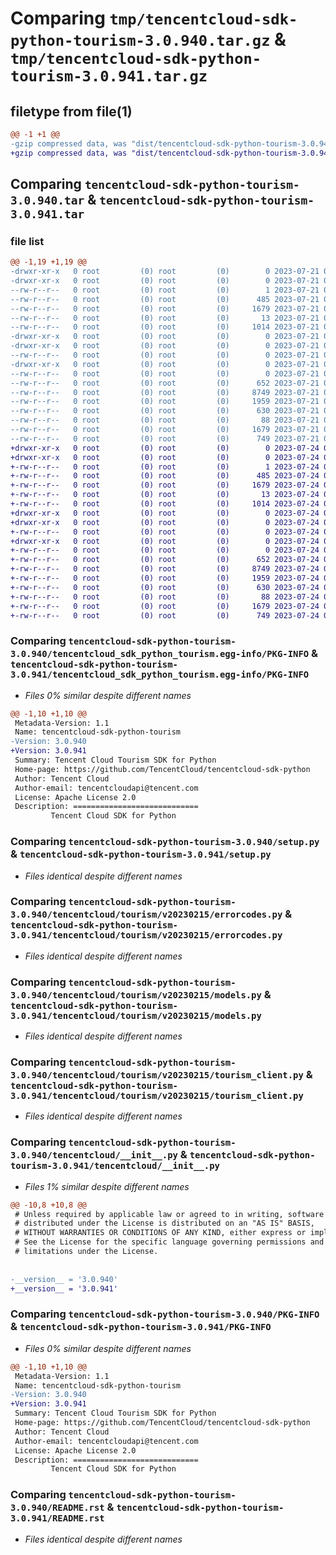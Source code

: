 # Comparing `tmp/tencentcloud-sdk-python-tourism-3.0.940.tar.gz` & `tmp/tencentcloud-sdk-python-tourism-3.0.941.tar.gz`

## filetype from file(1)

```diff
@@ -1 +1 @@
-gzip compressed data, was "dist/tencentcloud-sdk-python-tourism-3.0.940.tar", last modified: Fri Jul 21 00:52:22 2023, max compression
+gzip compressed data, was "dist/tencentcloud-sdk-python-tourism-3.0.941.tar", last modified: Mon Jul 24 00:46:48 2023, max compression
```

## Comparing `tencentcloud-sdk-python-tourism-3.0.940.tar` & `tencentcloud-sdk-python-tourism-3.0.941.tar`

### file list

```diff
@@ -1,19 +1,19 @@
-drwxr-xr-x   0 root         (0) root         (0)        0 2023-07-21 00:52:22.000000 tencentcloud-sdk-python-tourism-3.0.940/
-drwxr-xr-x   0 root         (0) root         (0)        0 2023-07-21 00:52:22.000000 tencentcloud-sdk-python-tourism-3.0.940/tencentcloud_sdk_python_tourism.egg-info/
--rw-r--r--   0 root         (0) root         (0)        1 2023-07-21 00:52:22.000000 tencentcloud-sdk-python-tourism-3.0.940/tencentcloud_sdk_python_tourism.egg-info/dependency_links.txt
--rw-r--r--   0 root         (0) root         (0)      485 2023-07-21 00:52:22.000000 tencentcloud-sdk-python-tourism-3.0.940/tencentcloud_sdk_python_tourism.egg-info/SOURCES.txt
--rw-r--r--   0 root         (0) root         (0)     1679 2023-07-21 00:52:22.000000 tencentcloud-sdk-python-tourism-3.0.940/tencentcloud_sdk_python_tourism.egg-info/PKG-INFO
--rw-r--r--   0 root         (0) root         (0)       13 2023-07-21 00:52:22.000000 tencentcloud-sdk-python-tourism-3.0.940/tencentcloud_sdk_python_tourism.egg-info/top_level.txt
--rw-r--r--   0 root         (0) root         (0)     1014 2023-07-21 00:52:22.000000 tencentcloud-sdk-python-tourism-3.0.940/setup.py
-drwxr-xr-x   0 root         (0) root         (0)        0 2023-07-21 00:52:22.000000 tencentcloud-sdk-python-tourism-3.0.940/tencentcloud/
-drwxr-xr-x   0 root         (0) root         (0)        0 2023-07-21 00:52:22.000000 tencentcloud-sdk-python-tourism-3.0.940/tencentcloud/tourism/
--rw-r--r--   0 root         (0) root         (0)        0 2023-07-21 00:52:22.000000 tencentcloud-sdk-python-tourism-3.0.940/tencentcloud/tourism/__init__.py
-drwxr-xr-x   0 root         (0) root         (0)        0 2023-07-21 00:52:22.000000 tencentcloud-sdk-python-tourism-3.0.940/tencentcloud/tourism/v20230215/
--rw-r--r--   0 root         (0) root         (0)        0 2023-07-21 00:52:22.000000 tencentcloud-sdk-python-tourism-3.0.940/tencentcloud/tourism/v20230215/__init__.py
--rw-r--r--   0 root         (0) root         (0)      652 2023-07-21 00:52:22.000000 tencentcloud-sdk-python-tourism-3.0.940/tencentcloud/tourism/v20230215/errorcodes.py
--rw-r--r--   0 root         (0) root         (0)     8749 2023-07-21 00:52:22.000000 tencentcloud-sdk-python-tourism-3.0.940/tencentcloud/tourism/v20230215/models.py
--rw-r--r--   0 root         (0) root         (0)     1959 2023-07-21 00:52:22.000000 tencentcloud-sdk-python-tourism-3.0.940/tencentcloud/tourism/v20230215/tourism_client.py
--rw-r--r--   0 root         (0) root         (0)      630 2023-07-21 00:52:22.000000 tencentcloud-sdk-python-tourism-3.0.940/tencentcloud/__init__.py
--rw-r--r--   0 root         (0) root         (0)       88 2023-07-21 00:52:22.000000 tencentcloud-sdk-python-tourism-3.0.940/setup.cfg
--rw-r--r--   0 root         (0) root         (0)     1679 2023-07-21 00:52:22.000000 tencentcloud-sdk-python-tourism-3.0.940/PKG-INFO
--rw-r--r--   0 root         (0) root         (0)      749 2023-07-21 00:52:22.000000 tencentcloud-sdk-python-tourism-3.0.940/README.rst
+drwxr-xr-x   0 root         (0) root         (0)        0 2023-07-24 00:46:48.000000 tencentcloud-sdk-python-tourism-3.0.941/
+drwxr-xr-x   0 root         (0) root         (0)        0 2023-07-24 00:46:48.000000 tencentcloud-sdk-python-tourism-3.0.941/tencentcloud_sdk_python_tourism.egg-info/
+-rw-r--r--   0 root         (0) root         (0)        1 2023-07-24 00:46:48.000000 tencentcloud-sdk-python-tourism-3.0.941/tencentcloud_sdk_python_tourism.egg-info/dependency_links.txt
+-rw-r--r--   0 root         (0) root         (0)      485 2023-07-24 00:46:48.000000 tencentcloud-sdk-python-tourism-3.0.941/tencentcloud_sdk_python_tourism.egg-info/SOURCES.txt
+-rw-r--r--   0 root         (0) root         (0)     1679 2023-07-24 00:46:48.000000 tencentcloud-sdk-python-tourism-3.0.941/tencentcloud_sdk_python_tourism.egg-info/PKG-INFO
+-rw-r--r--   0 root         (0) root         (0)       13 2023-07-24 00:46:48.000000 tencentcloud-sdk-python-tourism-3.0.941/tencentcloud_sdk_python_tourism.egg-info/top_level.txt
+-rw-r--r--   0 root         (0) root         (0)     1014 2023-07-24 00:46:48.000000 tencentcloud-sdk-python-tourism-3.0.941/setup.py
+drwxr-xr-x   0 root         (0) root         (0)        0 2023-07-24 00:46:48.000000 tencentcloud-sdk-python-tourism-3.0.941/tencentcloud/
+drwxr-xr-x   0 root         (0) root         (0)        0 2023-07-24 00:46:48.000000 tencentcloud-sdk-python-tourism-3.0.941/tencentcloud/tourism/
+-rw-r--r--   0 root         (0) root         (0)        0 2023-07-24 00:46:48.000000 tencentcloud-sdk-python-tourism-3.0.941/tencentcloud/tourism/__init__.py
+drwxr-xr-x   0 root         (0) root         (0)        0 2023-07-24 00:46:48.000000 tencentcloud-sdk-python-tourism-3.0.941/tencentcloud/tourism/v20230215/
+-rw-r--r--   0 root         (0) root         (0)        0 2023-07-24 00:46:48.000000 tencentcloud-sdk-python-tourism-3.0.941/tencentcloud/tourism/v20230215/__init__.py
+-rw-r--r--   0 root         (0) root         (0)      652 2023-07-24 00:46:48.000000 tencentcloud-sdk-python-tourism-3.0.941/tencentcloud/tourism/v20230215/errorcodes.py
+-rw-r--r--   0 root         (0) root         (0)     8749 2023-07-24 00:46:48.000000 tencentcloud-sdk-python-tourism-3.0.941/tencentcloud/tourism/v20230215/models.py
+-rw-r--r--   0 root         (0) root         (0)     1959 2023-07-24 00:46:48.000000 tencentcloud-sdk-python-tourism-3.0.941/tencentcloud/tourism/v20230215/tourism_client.py
+-rw-r--r--   0 root         (0) root         (0)      630 2023-07-24 00:46:48.000000 tencentcloud-sdk-python-tourism-3.0.941/tencentcloud/__init__.py
+-rw-r--r--   0 root         (0) root         (0)       88 2023-07-24 00:46:48.000000 tencentcloud-sdk-python-tourism-3.0.941/setup.cfg
+-rw-r--r--   0 root         (0) root         (0)     1679 2023-07-24 00:46:48.000000 tencentcloud-sdk-python-tourism-3.0.941/PKG-INFO
+-rw-r--r--   0 root         (0) root         (0)      749 2023-07-24 00:46:48.000000 tencentcloud-sdk-python-tourism-3.0.941/README.rst
```

### Comparing `tencentcloud-sdk-python-tourism-3.0.940/tencentcloud_sdk_python_tourism.egg-info/PKG-INFO` & `tencentcloud-sdk-python-tourism-3.0.941/tencentcloud_sdk_python_tourism.egg-info/PKG-INFO`

 * *Files 0% similar despite different names*

```diff
@@ -1,10 +1,10 @@
 Metadata-Version: 1.1
 Name: tencentcloud-sdk-python-tourism
-Version: 3.0.940
+Version: 3.0.941
 Summary: Tencent Cloud Tourism SDK for Python
 Home-page: https://github.com/TencentCloud/tencentcloud-sdk-python
 Author: Tencent Cloud
 Author-email: tencentcloudapi@tencent.com
 License: Apache License 2.0
 Description: ============================
         Tencent Cloud SDK for Python
```

### Comparing `tencentcloud-sdk-python-tourism-3.0.940/setup.py` & `tencentcloud-sdk-python-tourism-3.0.941/setup.py`

 * *Files identical despite different names*

### Comparing `tencentcloud-sdk-python-tourism-3.0.940/tencentcloud/tourism/v20230215/errorcodes.py` & `tencentcloud-sdk-python-tourism-3.0.941/tencentcloud/tourism/v20230215/errorcodes.py`

 * *Files identical despite different names*

### Comparing `tencentcloud-sdk-python-tourism-3.0.940/tencentcloud/tourism/v20230215/models.py` & `tencentcloud-sdk-python-tourism-3.0.941/tencentcloud/tourism/v20230215/models.py`

 * *Files identical despite different names*

### Comparing `tencentcloud-sdk-python-tourism-3.0.940/tencentcloud/tourism/v20230215/tourism_client.py` & `tencentcloud-sdk-python-tourism-3.0.941/tencentcloud/tourism/v20230215/tourism_client.py`

 * *Files identical despite different names*

### Comparing `tencentcloud-sdk-python-tourism-3.0.940/tencentcloud/__init__.py` & `tencentcloud-sdk-python-tourism-3.0.941/tencentcloud/__init__.py`

 * *Files 1% similar despite different names*

```diff
@@ -10,8 +10,8 @@
 # Unless required by applicable law or agreed to in writing, software
 # distributed under the License is distributed on an "AS IS" BASIS,
 # WITHOUT WARRANTIES OR CONDITIONS OF ANY KIND, either express or implied.
 # See the License for the specific language governing permissions and
 # limitations under the License.
 
 
-__version__ = '3.0.940'
+__version__ = '3.0.941'
```

### Comparing `tencentcloud-sdk-python-tourism-3.0.940/PKG-INFO` & `tencentcloud-sdk-python-tourism-3.0.941/PKG-INFO`

 * *Files 0% similar despite different names*

```diff
@@ -1,10 +1,10 @@
 Metadata-Version: 1.1
 Name: tencentcloud-sdk-python-tourism
-Version: 3.0.940
+Version: 3.0.941
 Summary: Tencent Cloud Tourism SDK for Python
 Home-page: https://github.com/TencentCloud/tencentcloud-sdk-python
 Author: Tencent Cloud
 Author-email: tencentcloudapi@tencent.com
 License: Apache License 2.0
 Description: ============================
         Tencent Cloud SDK for Python
```

### Comparing `tencentcloud-sdk-python-tourism-3.0.940/README.rst` & `tencentcloud-sdk-python-tourism-3.0.941/README.rst`

 * *Files identical despite different names*


